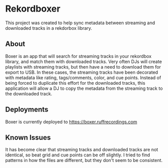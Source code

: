# Rekordboxer

This project was created to help sync metadata between streaming and downloaded tracks in a rekdorbox library.

## About

Boxer is an app that will search for streaming tracks in your rekordbox library, and match them with downloaded tracks. Very often DJs will create playlists with streaming tracks, but then have a need to download them for export to USB. In these cases, the streaming tracks have been decorated with metadata like rating, tags/comments, color, and cue points. Instead of being forced to duplicate this effort for the downloaded tracks, this application will allow a DJ to copy the metadata from the streaming track to the downloaded track.

## Deployments

Boxer is currently deployed to https://boxer.ruffrecordings.com

## Known Issues
It has become clear that streaming tracks and downloaded tracks are not identical, so beat grid and cue points can be off slightly.  I tried to find patterns in how the files are different, but they don't seem to be consistent.
